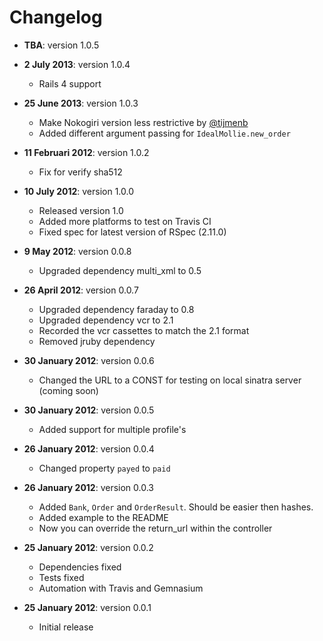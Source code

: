 # Changelog

- **TBA**: version 1.0.5

- **2 July 2013**: version 1.0.4
    - Rails 4 support

- **25 June 2013**: version 1.0.3
    - Make Nokogiri version less restrictive by [@tijmenb](https://github.com/tijmenb)
    - Added different argument passing for `IdealMollie.new_order`

- **11 Februari 2012**: version 1.0.2
    - Fix for verify sha512

- **10 July 2012**: version 1.0.0
    - Released version 1.0
    - Added more platforms to test on Travis CI
    - Fixed spec for latest version of RSpec (2.11.0)

- **9 May 2012**: version 0.0.8
	- Upgraded dependency multi_xml to 0.5

- **26 April 2012**: version 0.0.7
    - Upgraded dependency faraday to 0.8
    - Upgraded dependency vcr to 2.1
    - Recorded the vcr cassettes to match the 2.1 format
	- Removed jruby dependency

- **30 January 2012**: version 0.0.6
    - Changed the URL to a CONST for testing on local sinatra server (coming soon)

- **30 January 2012**: version 0.0.5
    - Added support for multiple profile's

- **26 January 2012**: version 0.0.4
    - Changed property `payed` to `paid`

- **26 January 2012**: version 0.0.3
    - Added `Bank`, `Order` and `OrderResult`. Should be easier then hashes.
    - Added example to the README
    - Now you can override the return_url within the controller

- **25 January 2012**: version 0.0.2
    - Dependencies fixed
    - Tests fixed
    - Automation with Travis and Gemnasium

- **25 January 2012**: version 0.0.1
    - Initial release
